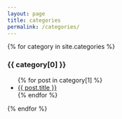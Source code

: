 ```yaml
---
layout: page
title: categories
permalink: /categories/
---
```


{% for category in site.categories %}
  <h3>{{ category[0] }}</h3>
  <ul>
  	{% for post in category[1] %}
  	  <li><a href="{{ post.url }}">{{ post.title }}</a></li>
    {% endfor %} 
  </ul>
{% endfor %}

